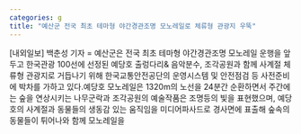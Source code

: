 ```yaml
---
categories: g
title: "예산군 전국 최초 테마형 야간경관조명 모노레일로 체류형 관광지 우뚝"
---
```

[내외일보] 백춘성 기자 = 예산군은 전국 최초 테마형 야간경관조명 모노레일 운행을 앞두고 한국관광 100선에 선정된 예당호 출렁다리& 음악분수, 조각공원과 함께 사계절 체류형 관광지로 거듭나기 위해 한국교통안전공단의 운영시스템 및 안전점검 등 사전준비에 박차를 가하고 있다.예당호 모노레일은 1320m의 노선을 24분간 순환하면서 주간에는 숲을 연상시키는 나무군락과 조각공원의 예술작품은 조명등의 빛을 표현했으며, 예당호의 사계절과 동물들의 생동감 있는 움직임을 미디어파사드로 경사면에 표출해 숲속의 동물들이 튀어나와 함께 모노레일을
